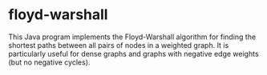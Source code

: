 # floyd-warshall
This Java program implements the Floyd-Warshall algorithm for finding the shortest paths between all pairs of nodes in a weighted graph. It is particularly useful for dense graphs and graphs with negative edge weights (but no negative cycles).
